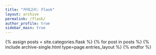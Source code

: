 ```yaml
---
title: "카테고리: Flask"
layout: archive
permalink: /flask/
author_profile: true
sidebar_main: true
---
```


{% assign posts = site.categories.flask %}
{% for post in posts %} {% include archive-single.html type=page.entries_layout %} {% endfor %}